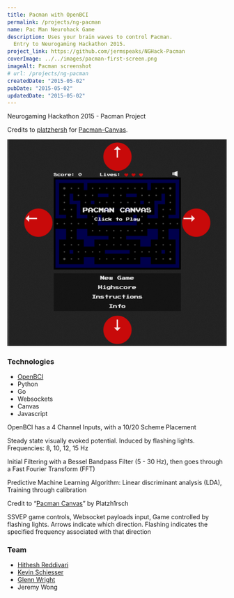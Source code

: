 ```yaml
---
title: Pacman with OpenBCI
permalink: /projects/ng-pacman
name: Pac Man Neurohack Game
description: Uses your brain waves to control Pacman.
  Entry to Neurogaming Hackathon 2015.
project_link: https://github.com/jermspeaks/NGHack-Pacman
coverImage: ../../images/pacman-first-screen.png
imageAlt: Pacman screenshot
# url: /projects/ng-pacman
createdDate: "2015-05-02"
pubDate: "2015-05-02"
updatedDate: "2015-05-02"
---
```


Neurogaming Hackathon 2015 - Pacman Project

Credits to [platzhersh](https://github.com/platzhersh) for [Pacman-Canvas](https://github.com/platzhersh/pacman-canvas).

![Pacman screenshot](../../images/pacman-first-screen.png)

### Technologies

- [OpenBCI](https://www.openbci.com/)
- Python
- Go
- Websockets
- Canvas
- Javascript

OpenBCI has a 4 Channel Inputs, with a 10/20 Scheme Placement

Steady state visually evoked potential. Induced by flashing lights. Frequencies: 8, 10, 12, 15 Hz

Initial Filtering with a Bessel Bandpass Filter (5 - 30 Hz), then goes through a Fast Fourier Transform (FFT)

Predictive Machine Learning Algorithm: Linear discriminant analysis (LDA), Training through calibration

Credit to “[Pacman Canvas](https://github.com/platzhersh/pacman-canvas)” by Platzh1rsch

SSVEP game controls, Websocket payloads input, Game controlled by flashing lights. Arrows indicate which direction. Flashing indicates the specified frequency associated with that direction

### Team

- [Hithesh Reddivari](https://github.com/Hitheshaum)
- [Kevin Schiesser](https://github.com/kevinjos)
- [Glenn Wright](https://www.linkedin.com/in/glenn-wright-ab8a501b/)
- Jeremy Wong
